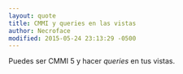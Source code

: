 ```yaml
---
layout: quote
title: CMMI y queries en las vistas
author: Necroface
modified: 2015-05-24 23:13:29 -0500
---
```

Puedes ser CMMI 5 y hacer *queries* en tus vistas.
